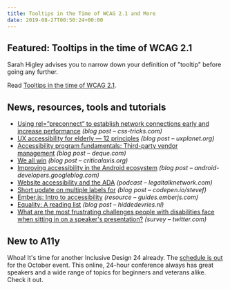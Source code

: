 ```yaml
---
title: Tooltips in the Time of WCAG 2.1 and More
date: 2019-08-27T00:50:24+00:00
---
```


## Featured: Tooltips in the time of WCAG 2.1

Sarah Higley advises you to narrow down your definition of "tooltip" before going any further.

Read [Tooltips in the time of WCAG 2.1](https://sarahmhigley.com/writing/tooltips-in-wcag-21/).

## News, resources, tools and tutorials

- [Using rel=”preconnect” to establish network connections early and increase performance](https://css-tricks.com/using-relpreconnect-to-establish-network-connections-early-and-increase-performance/) *(blog post – css-tricks.com)*
- [UX accessibility for elderly — 12 principles](https://uxplanet.org/ux-accessibility-for-elderly-12-principles-9708289b6f78) *(blog post – uxplanet.org)*
- [Accessibility program fundamentals: Third-party vendor management](https://www.deque.com/blog/3rd-party-vendor-management/) *(blog post – deque.com)*
- [We all win](https://www.criticalaxis.org/critique/we-all-win/) *(blog post – criticalaxis.org)*
- [Improving accessibility in the Android ecosystem](https://android-developers.googleblog.com/2019/08/improving-accessibility-in-android_56.html) *(blog post – android-developers.googleblog.com)*
- [Website accessibility and the ADA](https://legaltalknetwork.com/podcasts/lawyer-2-lawyer/2019/08/website-accessibility-and-the-ada/) *(podcast – legaltalknetwork.com)*
- [Short update on multiple labels for](https://codepen.io/stevef/post/short-update-on-multiple-labels-for) *(blog post – codepen.io/stevef)*
- [Ember.js: Intro to accessibility](https://guides.emberjs.com/release/accessibility/) *(resource – guides.emberjs.com)*
- [Equality: A reading list](https://hiddedevries.nl/en/blog/2019-08-23-equality-a-reading-list) *(blog post – hiddedevries.nl)*
- [What are the most frustrating challenges people with disabilities face when sitting in on a speaker's presentation?](https://twitter.com/dboudreau/status/1164956212213014529?s=20) *(survey – twitter.com)*

## New to A11y

Whoa! It's time for another Inclusive Design 24 already. The [schedule is out](https://inclusivedesign24.org/2019/schedule/) for the October event. This online, 24-hour conference always has great speakers and a wide range of topics for beginners and veterans alike. Check it out.
